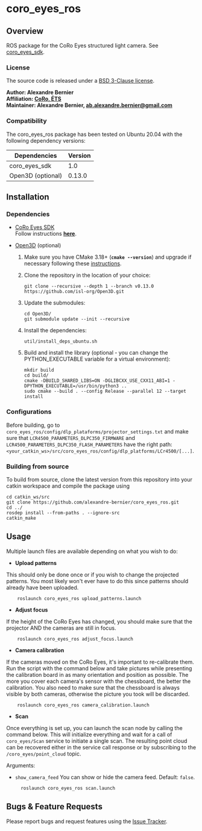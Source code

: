 # coro_eyes_ros

## Overview

ROS package for the CoRo Eyes structured light camera. See [coro_eyes_sdk](https://github.com/alexandre-bernier/coro_eyes_sdk).

### License

The source code is released under a [BSD 3-Clause license](coro_eyes_sdk/LICENSE).

<b>Author: Alexandre Bernier<br />
Affiliation: [CoRo, ÉTS](http://en.etsmtl.ca/unites-de-recherche/coro/accueil?lang=en-CA)<br />
Maintainer: Alexandre Bernier, ab.alexandre.bernier@gmail.com</b>

### Compatibility

The coro_eyes_ros package has been tested on Ubuntu 20.04 with the following dependency versions:

| Dependencies | Version |
| --- | --- |
| coro_eyes_sdk | 1.0 |
| Open3D (optional) | 0.13.0 |

## Installation

### Dependencies
    
- [CoRo Eyes SDK](https://github.com/alexandre-bernier/coro_eyes_sdk)<br />
    Follow instructions [<b>here</b>](https://github.com/alexandre-bernier/coro_eyes_sdk/blob/main/README.md).
    
- [Open3D](http://www.open3d.org/) (optional)

    1. Make sure you have CMake 3.18+ (<b>`cmake --version`</b>) and upgrade if necessary following these [instructions](https://apt.kitware.com/).

    2. Clone the repository in the location of your choice:
    
           git clone --recursive --depth 1 --branch v0.13.0 https://github.com/isl-org/Open3D.git
           
    3. Update the submodules:
    
           cd Open3D/
           git submodule update --init --recursive
           
    4. Install the dependencies:
    
           util/install_deps_ubuntu.sh
           
    5. Build and install the library (optional - you can change the PYTHON_EXECUTABLE variable for a virtual environment):
    
           mkdir build
           cd build/
           cmake -DBUILD_SHARED_LIBS=ON -DGLIBCXX_USE_CXX11_ABI=1 -DPYTHON_EXECUTABLE=/usr/bin/python3 ..
           sudo cmake --build . --config Release --parallel 12 --target install


### Configurations

Before building, go to `coro_eyes_ros/config/dlp_plataforms/projector_settings.txt` and make sure that
`LCR4500_PARAMETERS_DLPC350_FIRMWARE` and `LCR4500_PARAMETERS_DLPC350_FLASH_PARAMETERS` have the right path:
`<your_catkin_ws>/src/coro_eyes_ros/config/dlp_platforms/LCr4500/[...]`.

### Building from source

To build from source, clone the latest version from this repository into your catkin workspace and compile the package using

	cd catkin_ws/src
	git clone https://github.com/alexandre-bernier/coro_eyes_ros.git
	cd ../
	rosdep install --from-paths . --ignore-src
	catkin_make

## Usage

Multiple launch files are available depending on what you wish to do:

- <b>Upload patterns</b>

This should only be done once or if you wish to change the projected patterns.
You most likely won't ever have to do this since patterns should already have been uploaded.
    
        roslaunch coro_eyes_ros upload_patterns.launch

- <b>Adjust focus</b>

If the height of the CoRo Eyes has changed, you should make sure that the projector AND the cameras are still in focus.

        roslaunch coro_eyes_ros adjust_focus.launch

- <b>Camera calibration</b>

If the cameras moved on the CoRo Eyes, it's important to re-calibrate them. Run the script with the command below and
take pictures while presenting the calibration board in as many orientation and position as possible.
The more you cover each camera's sensor with the chessboard, the better the calibration. You also need to make sure
that the chessboard is always visible by both cameras, otherwise the picture you took will be discarded.

        roslaunch coro_eyes_ros camera_calibration.launch

- <b>Scan</b>

Once everything is set up, you can launch the scan node by calling the command below. This will initialize everything
and wait for a call of `coro_eyes/Scan` service to initiate a single scan. The resulting point cloud can be recovered
either in the service call response or by subscribing to the `/coro_eyes/point_cloud` topic.

Arguments:

- `show_camera_feed` You can show or hide the camera feed. Default: `false`.

        roslaunch coro_eyes_ros scan.launch

## Bugs & Feature Requests

Please report bugs and request features using the [Issue Tracker](https://github.com/alexandre-bernier/coro_eyes_ros/issues).